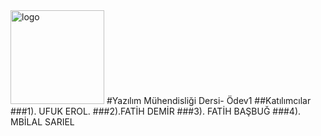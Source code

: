 <img src="http://sunatimur.com/wp/wp-content/uploads/2011/12/pamukkale-universitesi-logo.jpg" alt="logo" height="150" width="150">
#Yazılım Mühendisliği Dersi- Ödev1
##Katılımcılar
###1). UFUK EROL.
###2).FATİH DEMİR
###3). FATİH BAŞBUĞ
###4). MBİLAL SARIEL 
